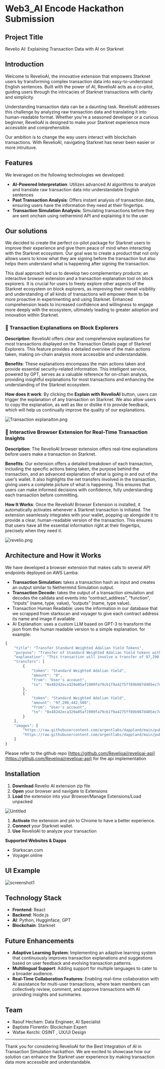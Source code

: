 # Web3_AI Encode Hackathon Submission

## Project Title

Revelio AI: Explaining Transaction Data with AI on Starknet

## Introduction

Welcome to RevelioAI, the innovative extension that empowers Starknet users by transforming complex transaction data into easy-to-understand English sentences. Built with the power of AI, RevelioAI acts as a co-pilot, guiding users through the intricacies of Starknet transactions with clarity and simplicity.

Understanding transaction data can be a daunting task. RevelioAI addresses this challenge by analyzing raw transaction data and translating it into human-readable format. Whether you're a seasoned developer or a curious beginner, RevelioAI is designed to make your Starknet experience more accessible and comprehensible.

Our ambition is to change the way users interact with blockchain transactions. With RevelioAI, navigating Starknet has never been easier or more intruituve.

## Features

We leveraged on the following technologies we developed:

- **AI-Powered Interpretation**: Utilizes advanced AI algorithms to analyze and translate raw transaction data into understandable English sentences
- **Past Transaction Analysis**: Offers instant analysis of transaction data, ensuring users have the information they need at their fingertips.
- **Transaction Simulation Analysis:** Simulating transactions before they are sent onchain using nethermind API and explaining it to the user

## Our solutions

We decided to create the perfect co-pilot package for Starknet users to improve their experience and give them peace of mind when interacting with the Starknet ecosystem. Our goal was to create a product that not only allows users to know what they are signing before the transaction but also helps them understand what is happening after signing the transaction.

This dual approach led us to develop two complementary products: an interactive browser extension and a transaction explanation tool on block explorers. It is crucial for users to freely explore other aspects of the Starknet ecosystem on block explorers, as improving their overall visibility and understanding of all kinds of transactions will empower them to be more proactive in experimenting and using Starknet. Enhanced comprehension leads to increased confidence and willingness to engage more deeply with the ecosystem, ultimately leading to greater adoption and innovation within Starknet.

### **🌟 Transaction Explanations on Block Explorers**

**Description**: RevelioAI offers clear and comprehensive explanations for most transactions displayed on the Transaction Details page of Starknet Explorers. This feature provides a detailed overview of the main actions taken, making on-chain analysis more accessible and understandable.

**Benefits**: These explanations encompass the main actions taken and provide essential security-related information. This intelligent service, powered by GPT, serves as a valuable reference for on-chain analysis, providing insightful explanations for most transactions and enhancing the understanding of the Starknet ecosystem.

**How does it work**: By clicking the **Explain with RevelioAI** button, users can trigger the explanation of any transaction on Starknet. We also allow users to copy the explanation, as well as like or dislike it to provide feedback, which will help us continually improve the quality of our explanations.

![Transaction explanaiton.png](images/Transaction_explanaiton.png)

### **🌟 Interactive Browser Extension for Real-Time Transaction Insights**

**Description**: The RevelioAI browser extension offers real-time explanations before users make a transaction on Starknet.

**Benefits**: Our extension offers a detailed breakdown of each transaction, including the specific actions being taken, the purpose behind the transaction, and an advanced explanation of what is going in and out of the user’s wallet. It also highlights the net transfers involved in the transaction, giving users a complete picture of what is happening. This ensures that users can make informed decisions with confidence, fully understanding each transaction before committing.

**How It Works**: Once the RevelioAI Browser Extension is installed, it automatically activates whenever a Starknet transaction is initiated. The extension seamlessly integrates with your wallet, popping up alongside it to provide a clear, human-readable version of the transaction. This ensures that users have all the essential information right at their fingertips, precisely when they need it.

![revelio.png](images/revelio.png)


## **Architecture and How it Works**

We have developed a browser extension that makes calls to several API endpoints deployed on AWS Lamba:

- **Transaction Simulation:** takes a transaction hash as input and creates an output similar to Nethermind Simulation output.
- **Transaction Decode:** takes the output of a transaction simulation and decodes the calldata and events into “contract_address”, “function”, “inputs” (name, type, value), “outputs” (name, type value).
- Transaction Human Readable: uses the information in our database that we scrapped from starkscan and voyager to give each contract address its name and image if available
- AI Explanation: uses a custom LLM based on GPT-3 to transform the json from the human readable version to a simple explanation. for example:

```jsx
{
    "title": "Transfer Standard Weighted Adalian Yield Tokens",
    "purpose": "Transfer of Standard Weighted Adalian Yield tokens with confirmation via Influence Dispatcher",
    "explanation": "This transaction will involve a transfer of 97,290,442,500 Standard Weighted Adalian Yield tokens from the user's account to the recipient account, followed by confirmations through the Influence Dispatcher contract. The user's account will be debited by 97,290,442,500 Standard Weighted Adalian Yield tokens.",
    "transfers": [
        {
            "token": "Standard Weighted Adalian Yield",
            "amount": "0",
            "from": "User's account",
            "to": "0x48242eca329a05af1909fa79cb1f9a4275ff89b987d405ec7de08f73b85588f"
        },
        {
            "token": "Standard Weighted Adalian Yield",
            "amount": "97,290,442,500",
            "from": "User's account",
            "to": "0x48242eca329a05af1909fa79cb1f9a4275ff89b987d405ec7de08f73b85588f"
        }
    ],
    "images": [
        "https://raw.githubusercontent.com/argentlabs/dappland/main/public/dapps/influence/WEG3UrcU_400x400.jpg",
        "https://raw.githubusercontent.com/argentlabs/dappland/main/public/dapps/influence/WEG3UrcU_400x400.jpg"
    ]
}
```

Please refer to the github repo [https://github.com/Revelioai/revelioai-api](https://github.com/Revelioai/revelioai-api) for the api implementation

## **Installation**

1. **Download** Revelio AI extension zip file
2. **Open** your browser and navigate to Extensions
3. **Load** the extension into your Browser/Manage Extensions/Load unpacked

![Untitled](images/Untitled.png)

1. **Activate** the extension and pin to Chrome to have a better experience.
2. **Connect** your Starknet wallet.
3. **Use** RevelioAI to analyze your transaction

**Supported Websites & Dapps**

- Starkscan.com
- Voyager.online

## UI Example

![screenshot1](images/screenshot1.png)

## Technology Stack

- **Frontend**: React
- **Backend**: Node.js
- **AI**: Python, Hugginface, GPT
- **Blockchain**: Starknet

## Future Enhancements

- **Adaptive Learning System**: Implementing an adaptive learning system that continuously improves transaction explanations and suggestions based on user feedback and evolving transaction patterns.
- **Multilingual Support**: Adding support for multiple languages to cater to a broader audience.
- **Real-Time Collaboration Features**: Enabling real-time collaboration with AI assistance for multi-user transactions, where team members can collectively review, comment, and approve transactions with AI providing insights and summaries.

## Team

- Raouf Hecham: Data Engineer, AI Specialist
- Baptiste Florentin: Blockchain Expert
- Wafae Kerchi: OSINT , UX/UI Design

---

Thank you for considering RevelioAI for the Best Integration of AI in Transaction Simulation hackathon. We are excited to showcase how our solution can enhance the Starknet user experience by making transaction data more accessible and understandable.
